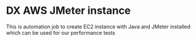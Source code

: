 # DX AWS JMeter instance

This is automation job to create EC2 instance with Java and JMeter installed which can be used for our performance tests